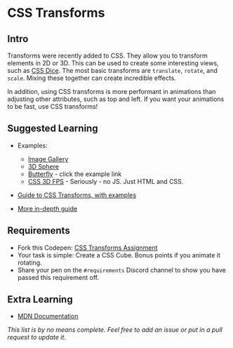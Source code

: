 # CSS Transforms

## Intro

Transforms were recently added to CSS. They allow you to transform elements in 2D or 3D. This can be used to create some interesting views, such as [CSS Dice](https://codepen.io/tameraydin/pen/CADvB). The most basic transforms are `translate`, `rotate`, and `scale`. Mixing these together can create incredible effects.

In addition, using CSS transforms is more performant in animations than adjusting other attributes, such as top and left. If you want your animations to be fast, use CSS transforms!
## Suggested Learning

- Examples:
    - [Image Gallery](https://codepen.io/ImBobby/pen/uKbnl)
    - [3D Sphere](https://codepen.io/peterwestendorp/pen/wGECk)
    - [Butterfly](http://www.eleqtriq.com/2010/05/understanding-css-3d-transforms/) - click the example link
    - [CSS 3D FPS](http://www.keithclark.co.uk/labs/css-fps/nojs/) - Seriously - no JS. Just HTML and CSS. 

- [Guide to CSS Transforms, with examples](https://css-tricks.com/almanac/properties/t/transform/)
- [More in-depth guide](http://learn.shayhowe.com/advanced-html-css/css-transforms/)

## Requirements

- Fork this Codepen: [CSS Transforms Assignment](https://codepen.io/alexanderson1993/pen/prQpQb)
- Your task is simple: Create a CSS Cube. Bonus points if you animate it rotating.
- Share your pen on the `#requirements` Discord channel to show you have passed this requirement off.


## Extra Learning

- [MDN Documentation](https://developer.mozilla.org/en-US/docs/Web/CSS/transform?v=a)

*This list is by no means complete. Feel free to add an issue or put in a pull request to update it.*
